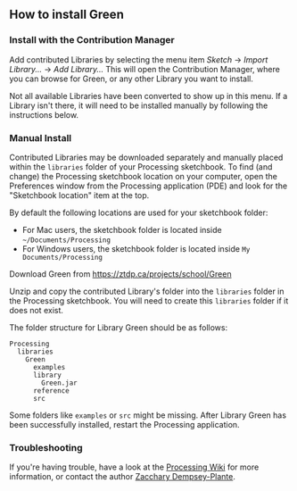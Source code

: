 ## How to install Green

### Install with the Contribution Manager

Add contributed Libraries by selecting the menu item _Sketch_ → _Import Library..._ → _Add Library..._ This will open the Contribution Manager, where you can browse for Green, or any other Library you want to install.

Not all available Libraries have been converted to show up in this menu. If a Library isn't there, it will need to be installed manually by following the instructions below.

### Manual Install

Contributed Libraries may be downloaded separately and manually placed within the `libraries` folder of your Processing sketchbook. To find (and change) the Processing sketchbook location on your computer, open the Preferences window from the Processing application (PDE) and look for the "Sketchbook location" item at the top.

By default the following locations are used for your sketchbook folder: 
  * For Mac users, the sketchbook folder is located inside `~/Documents/Processing` 
  * For Windows users, the sketchbook folder is located inside `My Documents/Processing`

Download Green from https://ztdp.ca/projects/school/Green

Unzip and copy the contributed Library's folder into the `libraries` folder in the Processing sketchbook. You will need to create this `libraries` folder if it does not exist.

The folder structure for Library Green should be as follows:

```
Processing
  libraries
    Green
      examples
      library
        Green.jar
      reference
      src
```
             
Some folders like `examples` or `src` might be missing. After Library Green has been successfully installed, restart the Processing application.

### Troubleshooting

If you're having trouble, have a look at the [Processing Wiki](https://github.com/processing/processing/wiki/How-to-Install-a-Contributed-Library) for more information, or contact the author [Zacchary Dempsey-Plante](https://ztdp.ca/).
